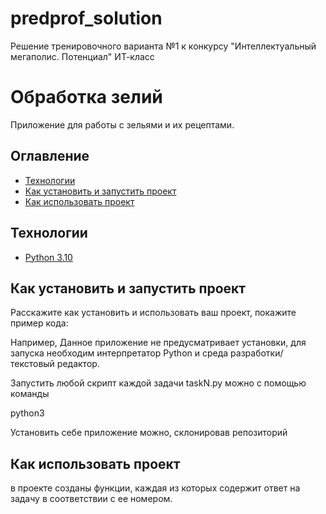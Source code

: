 # predprof_solution
Решение тренировочного варианта №1 к конкурсу "Интеллектуальный мегаполис. Потенциал" ИТ-класс


# Обработка зелий
Приложение для работы с зельями и их рецептами.


## Оглавление
- [Технологии](#технологии)
- [Как установить и запустить проект](#как-установить-и-запустить-проект)
- [Как использовать проект](#как-использовать-проект)

## Технологии
- [Python 3.10](https://docs.python.org/3.10/)

## Как установить и запустить проект
Расскажите как установить и использовать ваш проект, покажите пример кода:

Например,
Данное приложение не предусматривает установки, для запуска необходим интерпретатор Python и среда разработки/текстовый редактор.

Запустить любой скрипт каждой задачи taskN.py можно с помощью команды

python3 <filename>

Установить себе приложение можно, склонировав репозиторий


## Как использовать проект

в проекте созданы функции, каждая из которых содержит ответ на задачу в соответствии с ее номером.
